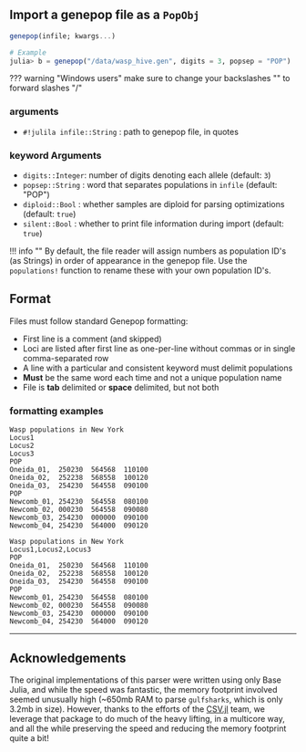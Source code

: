 ## Import a genepop file as a `PopObj`

```julia
genepop(infile; kwargs...)

# Example
julia> b = genepop("/data/wasp_hive.gen", digits = 3, popsep = "POP")
```

??? warning "Windows users"
    make sure to change your backslashes "\" to forward slashes "/" 

### arguments

- `#!julila infile::String` : path to genepop file, in quotes

### keyword Arguments

- `digits::Integer`: number of digits denoting each allele (default: `3`)
- `popsep::String` : word that separates populations in `infile` (default: "POP")
- `diploid::Bool`  : whether samples are diploid for parsing optimizations (default: `true`)
- `silent::Bool`   : whether to print file information during import (default: `true`)

!!! info ""
    By default, the file reader will assign numbers as population ID's (as Strings) in order of appearance in the genepop file. Use the `populations!` function to rename these with your own population ID's.

## Format

Files must follow standard Genepop formatting:

- First line is a comment (and skipped)
- Loci are listed after first line as one-per-line without commas or in single comma-separated row
- A line with a particular and consistent keyword must delimit populations
- **Must** be the same word each time and not a unique population name
- File is **tab** delimited or **space** delimited, but not both

### formatting examples

```tab="loci stacked vertically"
Wasp populations in New York
Locus1
Locus2
Locus3
POP
Oneida_01,	250230	564568	110100
Oneida_02,	252238	568558	100120
Oneida_03,	254230	564558	090100
POP
Newcomb_01,	254230	564558	080100
Newcomb_02,	000230	564558	090080
Newcomb_03,	254230	000000	090100
Newcomb_04,	254230	564000	090120
```

```tab="loci stacked horizontally"
Wasp populations in New York
Locus1,Locus2,Locus3
POP
Oneida_01,	250230	564568	110100
Oneida_02,	252238	568558	100120
Oneida_03,	254230	564558	090100
POP
Newcomb_01,	254230	564558	080100
Newcomb_02,	000230	564558	090080
Newcomb_03,	254230	000000	090100
Newcomb_04,	254230	564000	090120
```

-----------------

## Acknowledgements

The original implementations of this parser were written using only Base Julia, and while the speed was fantastic, the memory footprint involved seemed unusually high (~650mb RAM to parse `gulfsharks`, which is only 3.2mb in size). However, thanks to the efforts of the [CSV.jl](https://github.com/JuliaData/CSV.jl) team, we leverage that package to do much of the heavy lifting, in a multicore way, and all the while preserving the speed and reducing the memory footprint quite a bit!

